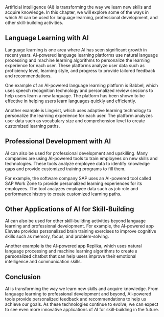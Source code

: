 
Artificial intelligence (AI) is transforming the way we learn new skills and acquire knowledge. In this chapter, we will explore some of the ways in which AI can be used for language learning, professional development, and other skill-building activities.

Language Learning with AI
-------------------------

Language learning is one area where AI has seen significant growth in recent years. AI-powered language learning platforms use natural language processing and machine learning algorithms to personalize the learning experience for each user. These platforms analyze user data such as proficiency level, learning style, and progress to provide tailored feedback and recommendations.

One example of an AI-powered language learning platform is Babbel, which uses speech recognition technology and personalized review sessions to help users learn a new language. The platform has been shown to be effective in helping users learn languages quickly and efficiently.

Another example is Lingvist, which uses adaptive learning technology to personalize the learning experience for each user. The platform analyzes user data such as vocabulary size and comprehension level to create customized learning paths.

Professional Development with AI
--------------------------------

AI can also be used for professional development and upskilling. Many companies are using AI-powered tools to train employees on new skills and technologies. These tools analyze employee data to identify knowledge gaps and provide customized training programs to fill them.

For example, the software company SAP uses an AI-powered tool called SAP Work Zone to provide personalized learning experiences for its employees. The tool analyzes employee data such as job role and performance history to create customized learning paths.

Other Applications of AI for Skill-Building
-------------------------------------------

AI can also be used for other skill-building activities beyond language learning and professional development. For example, the AI-powered app Elevate provides personalized brain training exercises to improve cognitive skills such as memory, focus, and problem-solving.

Another example is the AI-powered app Replika, which uses natural language processing and machine learning algorithms to create a personalized chatbot that can help users improve their emotional intelligence and communication skills.

Conclusion
----------

AI is transforming the way we learn new skills and acquire knowledge. From language learning to professional development and beyond, AI-powered tools provide personalized feedback and recommendations to help us achieve our goals. As these technologies continue to evolve, we can expect to see even more innovative applications of AI for skill-building in the future.

